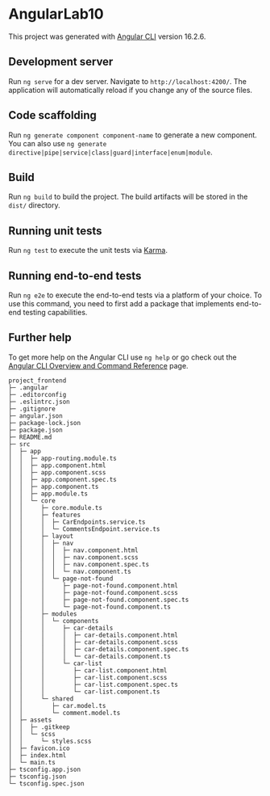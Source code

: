 # AngularLab10

This project was generated with [Angular CLI](https://github.com/angular/angular-cli) version 16.2.6.

## Development server

Run `ng serve` for a dev server. Navigate to `http://localhost:4200/`. The application will automatically reload if you change any of the source files.

## Code scaffolding

Run `ng generate component component-name` to generate a new component. You can also use `ng generate directive|pipe|service|class|guard|interface|enum|module`.

## Build

Run `ng build` to build the project. The build artifacts will be stored in the `dist/` directory.

## Running unit tests

Run `ng test` to execute the unit tests via [Karma](https://karma-runner.github.io).

## Running end-to-end tests

Run `ng e2e` to execute the end-to-end tests via a platform of your choice. To use this command, you need to first add a package that implements end-to-end testing capabilities.

## Further help

To get more help on the Angular CLI use `ng help` or go check out the [Angular CLI Overview and Command Reference](https://angular.io/cli) page.

```
project_frontend
├─ .angular
├─ .editorconfig
├─ .eslintrc.json
├─ .gitignore
├─ angular.json
├─ package-lock.json
├─ package.json
├─ README.md
├─ src
│  ├─ app
│  │  ├─ app-routing.module.ts
│  │  ├─ app.component.html
│  │  ├─ app.component.scss
│  │  ├─ app.component.spec.ts
│  │  ├─ app.component.ts
│  │  ├─ app.module.ts
│  │  └─ core
│  │     ├─ core.module.ts
│  │     ├─ features
│  │     │  ├─ CarEndpoints.service.ts
│  │     │  └─ CommentsEndpoint.service.ts
│  │     ├─ layout
│  │     │  ├─ nav
│  │     │  │  ├─ nav.component.html
│  │     │  │  ├─ nav.component.scss
│  │     │  │  ├─ nav.component.spec.ts
│  │     │  │  └─ nav.component.ts
│  │     │  └─ page-not-found
│  │     │     ├─ page-not-found.component.html
│  │     │     ├─ page-not-found.component.scss
│  │     │     ├─ page-not-found.component.spec.ts
│  │     │     └─ page-not-found.component.ts
│  │     ├─ modules
│  │     │  └─ components
│  │     │     ├─ car-details
│  │     │     │  ├─ car-details.component.html
│  │     │     │  ├─ car-details.component.scss
│  │     │     │  ├─ car-details.component.spec.ts
│  │     │     │  └─ car-details.component.ts
│  │     │     └─ car-list
│  │     │        ├─ car-list.component.html
│  │     │        ├─ car-list.component.scss
│  │     │        ├─ car-list.component.spec.ts
│  │     │        └─ car-list.component.ts
│  │     └─ shared
│  │        ├─ car.model.ts
│  │        └─ comment.model.ts
│  ├─ assets
│  │  ├─ .gitkeep
│  │  └─ scss
│  │     └─ styles.scss
│  ├─ favicon.ico
│  ├─ index.html
│  └─ main.ts
├─ tsconfig.app.json
├─ tsconfig.json
└─ tsconfig.spec.json

```